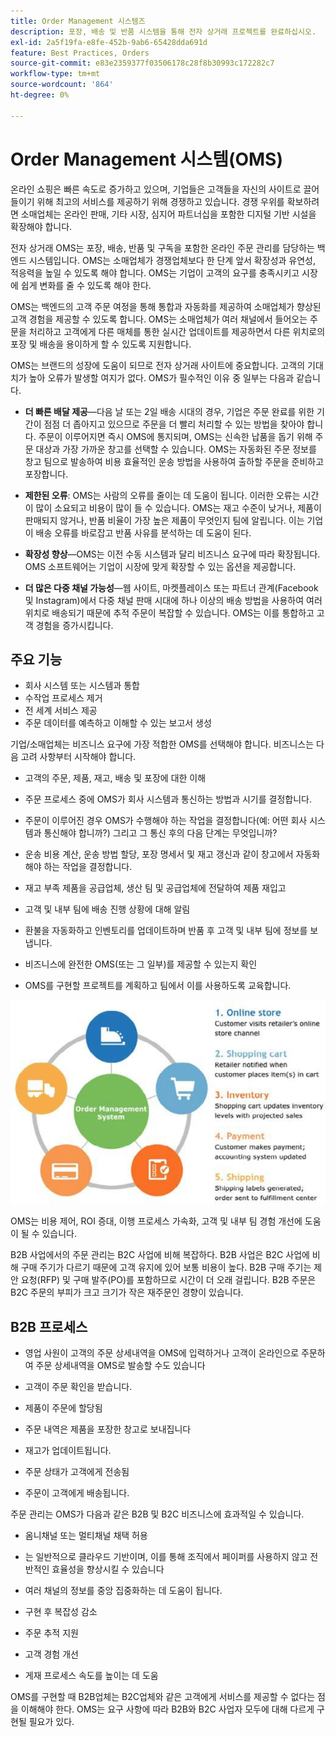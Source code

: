 ```yaml
---
title: Order Management 시스템즈
description: 포장, 배송 및 반품 시스템을 통해 전자 상거래 프로젝트를 완료하십시오.
exl-id: 2a5f19fa-e8fe-452b-9ab6-65428dda691d
feature: Best Practices, Orders
source-git-commit: e83e2359377f03506178c28f8b30993c172282c7
workflow-type: tm+mt
source-wordcount: '864'
ht-degree: 0%

---
```


# Order Management 시스템(OMS)

온라인 쇼핑은 빠른 속도로 증가하고 있으며, 기업들은 고객들을 자신의 사이트로 끌어들이기 위해 최고의 서비스를 제공하기 위해 경쟁하고 있습니다. 경쟁 우위를 확보하려면 소매업체는 온라인 판매, 기타 시장, 심지어 파트너십을 포함한 디지털 기반 시설을 확장해야 합니다.

전자 상거래 OMS는 포장, 배송, 반품 및 구독을 포함한 온라인 주문 관리를 담당하는 백엔드 시스템입니다. OMS는 소매업체가 경쟁업체보다 한 단계 앞서 확장성과 유연성, 적응력을 높일 수 있도록 해야 합니다. OMS는 기업이 고객의 요구를 충족시키고 시장에 쉽게 변화를 줄 수 있도록 해야 한다.

OMS는 백엔드의 고객 주문 여정을 통해 통합과 자동화를 제공하여 소매업체가 향상된 고객 경험을 제공할 수 있도록 합니다. OMS는 소매업체가 여러 채널에서 들어오는 주문을 처리하고 고객에게 다른 매체를 통한 실시간 업데이트를 제공하면서 다른 위치로의 포장 및 배송을 용이하게 할 수 있도록 지원합니다.

OMS는 브랜드의 성장에 도움이 되므로 전자 상거래 사이트에 중요합니다. 고객의 기대치가 높아 오류가 발생할 여지가 없다. OMS가 필수적인 이유 중 일부는 다음과 같습니다.

- **더 빠른 배달 제공**—다음 날 또는 2일 배송 시대의 경우, 기업은 주문 완료를 위한 기간이 점점 더 좁아지고 있으므로 주문을 더 빨리 처리할 수 있는 방법을 찾아야 합니다. 주문이 이루어지면 즉시 OMS에 통지되며, OMS는 신속한 납품을 돕기 위해 주문 대상과 가장 가까운 창고를 선택할 수 있습니다. OMS는 자동화된 주문 정보를 창고 팀으로 발송하여 비용 효율적인 운송 방법을 사용하여 출하할 주문을 준비하고 포장합니다.

- **제한된 오류**: OMS는 사람의 오류를 줄이는 데 도움이 됩니다. 이러한 오류는 시간이 많이 소요되고 비용이 많이 들 수 있습니다. OMS는 재고 수준이 낮거나, 제품이 판매되지 않거나, 반품 비율이 가장 높은 제품이 무엇인지 팀에 알립니다. 이는 기업이 배송 오류를 바로잡고 반품 사유를 분석하는 데 도움이 된다.

- **확장성 향상**—OMS는 이전 수동 시스템과 달리 비즈니스 요구에 따라 확장됩니다. OMS 소프트웨어는 기업이 시장에 맞게 확장할 수 있는 옵션을 제공합니다.

- **더 많은 다중 채널 가능성**—웹 사이트, 마켓플레이스 또는 파트너 관계(Facebook 및 Instagram)에서 다중 채널 판매 시대에 하나 이상의 배송 방법을 사용하여 여러 위치로 배송되기 때문에 추적 주문이 복잡할 수 있습니다. OMS는 이를 통합하고 고객 경험을 증가시킵니다.

## 주요 기능

- 회사 시스템 또는 시스템과 통합
- 수작업 프로세스 제거
- 전 세계 서비스 제공
- 주문 데이터를 예측하고 이해할 수 있는 보고서 생성

기업/소매업체는 비즈니스 요구에 가장 적합한 OMS를 선택해야 합니다. 비즈니스는 다음 고려 사항부터 시작해야 합니다.

- 고객의 주문, 제품, 재고, 배송 및 포장에 대한 이해

- 주문 프로세스 중에 OMS가 회사 시스템과 통신하는 방법과 시기를 결정합니다.

- 주문이 이루어진 경우 OMS가 수행해야 하는 작업을 결정합니다(예: 어떤 회사 시스템과 통신해야 합니까?) 그리고 그 통신 후의 다음 단계는 무엇입니까?

- 운송 비용 계산, 운송 방법 할당, 포장 명세서 및 재고 갱신과 같이 창고에서 자동화해야 하는 작업을 결정합니다.

- 재고 부족 제품을 공급업체, 생산 팀 및 공급업체에 전달하여 제품 재입고

- 고객 및 내부 팀에 배송 진행 상황에 대해 알림

- 환불을 자동화하고 인벤토리를 업데이트하며 반품 후 고객 및 내부 팀에 정보를 보냅니다.

- 비즈니스에 완전한 OMS(또는 그 일부)를 제공할 수 있는지 확인

- OMS를 구현할 프로젝트를 계획하고 팀에서 이를 사용하도록 교육합니다.

![Order Management 시스템 다이어그램](../../assets/playbooks/order-management-system.png)

OMS는 비용 제어, ROI 증대, 이행 프로세스 가속화, 고객 및 내부 팀 경험 개선에 도움이 될 수 있습니다.

B2B 사업에서의 주문 관리는 B2C 사업에 비해 복잡하다. B2B 사업은 B2C 사업에 비해 구매 주기가 다르기 때문에 고객 유지에 있어 보통 비용이 높다. B2B 구매 주기는 제안 요청(RFP) 및 구매 발주(PO)를 포함하므로 시간이 더 오래 걸립니다. B2B 주문은 B2C 주문의 부피가 크고 크기가 작은 재주문인 경향이 있습니다.

## B2B 프로세스

- 영업 사원이 고객의 주문 상세내역을 OMS에 입력하거나 고객이 온라인으로 주문하여 주문 상세내역을 OMS로 발송할 수도 있습니다

- 고객이 주문 확인을 받습니다.

- 제품이 주문에 할당됨

- 주문 내역은 제품을 포장한 창고로 보내집니다

- 재고가 업데이트됩니다.

- 주문 상태가 고객에게 전송됨

- 주문이 고객에게 배송됩니다.

주문 관리는 OMS가 다음과 같은 B2B 및 B2C 비즈니스에 효과적일 수 있습니다.

- 옴니채널 또는 멀티채널 채택 허용

- 는 일반적으로 클라우드 기반이며, 이를 통해 조직에서 페이퍼를 사용하지 않고 전반적인 효율성을 향상시킬 수 있습니다

- 여러 채널의 정보를 중앙 집중화하는 데 도움이 됩니다.

- 구현 후 복잡성 감소

- 주문 추적 지원

- 고객 경험 개선

- 게재 프로세스 속도를 높이는 데 도움

OMS를 구현할 때 B2B업체는 B2C업체와 같은 고객에게 서비스를 제공할 수 없다는 점을 이해해야 한다. OMS는 요구 사항에 따라 B2B와 B2C 사업자 모두에 대해 다르게 구현될 필요가 있다.
